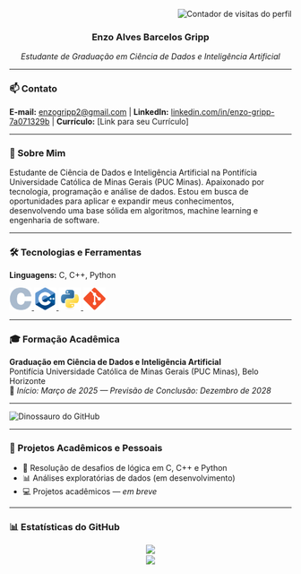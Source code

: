 <p align="right">
  <img src="https://komarev.com/ghpvc/?username=EnzoGripp&color=blueviolet" alt="Contador de visitas do perfil" />
</p>

<h3 align="center">Enzo Alves Barcelos Gripp</h3>
<p align="center"><i>Estudante de Graduação em Ciência de Dados e Inteligência Artificial</i></p>

---

### 📫 Contato
**E-mail:** enzogripp2@gmail.com | **LinkedIn:** [linkedin.com/in/enzo-gripp-7a071329b](https://www.linkedin.com/in/enzo-gripp-7a071329b/) | **Currículo:** [Link para seu Currículo]

---

### 🧠 Sobre Mim

Estudante de Ciência de Dados e Inteligência Artificial na Pontifícia Universidade Católica de Minas Gerais (PUC Minas). Apaixonado por tecnologia, programação e análise de dados. Estou em busca de oportunidades para aplicar e expandir meus conhecimentos, desenvolvendo uma base sólida em algoritmos, machine learning e engenharia de software.

---

### 🛠️ Tecnologias e Ferramentas

**Linguagens:** C, C++, Python

<p align="left">
  <a href="https://devdocs.io/c/" target="_blank" rel="noreferrer">
    <img src="https://raw.githubusercontent.com/devicons/devicon/master/icons/c/c-original.svg" alt="c" width="40" height="40"/>
  </a>
  <a href="https://www.cplusplus.com/" target="_blank" rel="noreferrer">
    <img src="https://raw.githubusercontent.com/devicons/devicon/master/icons/cplusplus/cplusplus-original.svg" alt="cplusplus" width="40" height="40"/>
  </a>
  <a href="https://www.python.org" target="_blank" rel="noreferrer">
    <img src="https://raw.githubusercontent.com/devicons/devicon/master/icons/python/python-original.svg" alt="python" width="40" height="40"/>
  </a>
  <a href="https://git-scm.com/" target="_blank" rel="noreferrer">
    <img src="https://raw.githubusercontent.com/devicons/devicon/master/icons/git/git-original.svg" alt="git" width="40" height="40"/>
  </a>
</p>

---

### 🎓 Formação Acadêmica

**Graduação em Ciência de Dados e Inteligência Artificial**  
Pontifícia Universidade Católica de Minas Gerais (PUC Minas), Belo Horizonte  
📅 *Início: Março de 2025 — Previsão de Conclusão: Dezembro de 2028*

---

![Dinossauro do GitHub](https://raw.githubusercontent.com/DenverCoder1/dino-readme-svg/main/dist/dino.svg)

---

### 🚧 Projetos Acadêmicos e Pessoais

- 🐍 Resolução de desafios de lógica em C, C++ e Python
- 📊 Análises exploratórias de dados (em desenvolvimento)
- 💻 Projetos acadêmicos — *em breve*

---

### 📊 Estatísticas do GitHub

<div align="center">
  <img height="180em" src="https://github-readme-stats.vercel.app/api?username=EnzoAlvesBarcelosGripp&show_icons=true&theme=dracula&include_all_commits=true&count_private=true"/>
</div>
<div align="center">
  <img height="180em" src="https://github-readme-stats.vercel.app/api/top-langs/?username=EnzoAlvesBarcelosGripp&layout=compact&langs_count=7&theme=dracula"/>
</div>

